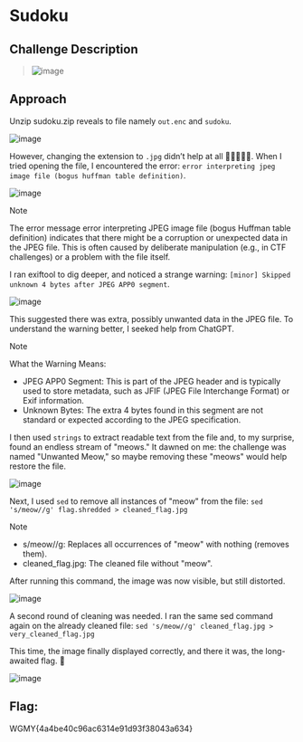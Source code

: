 # Sudoku

## Challenge Description
> ![image](https://github.com/user-attachments/assets/60f5d27d-4712-46be-b075-ce3f1688f924)


## Approach
Unzip sudoku.zip reveals to file namely `out.enc` and `sudoku`.

![image](https://github.com/user-attachments/assets/3e2bb250-e37a-499d-958e-aa77eab28835)

However, changing the extension to `.jpg` didn’t help at all 🤡🤡🤡🤡🤡. When I tried opening the file, I encountered the error:
`error interpreting jpeg image file (bogus huffman table definition)`.

![image](https://github.com/user-attachments/assets/60c61d75-563c-40b7-88dd-b878701b03b9)

> [!NOTE]  
> The error message error interpreting JPEG image file (bogus Huffman table definition) indicates that there might be a corruption or unexpected data in the JPEG file.
> This is often caused by deliberate manipulation (e.g., in CTF challenges) or a problem with the file itself.

I ran exiftool to dig deeper, and noticed a strange warning: `[minor] Skipped unknown 4 bytes after JPEG APP0 segment`.

![image](https://github.com/user-attachments/assets/2119c425-f635-43a9-909b-69a738f62dfc)

This suggested there was extra, possibly unwanted data in the JPEG file. To understand the warning better, I seeked help from ChatGPT.

> [!NOTE] 
> What the Warning Means:
> - JPEG APP0 Segment: This is part of the JPEG header and is typically used to store metadata, such as JFIF (JPEG File Interchange Format) or Exif information.
> - Unknown Bytes: The extra 4 bytes found in this segment are not standard or expected according to the JPEG specification.

I then used `strings` to extract readable text from the file and, to my surprise, found an endless stream of "meows." It dawned on me: the challenge was named "Unwanted Meow," so maybe removing these "meows" would help restore the file.

![image](https://github.com/user-attachments/assets/01521494-daaf-40fc-9d0c-cc3b2c622367)

Next, I used `sed` to remove all instances of "meow" from the file: `sed 's/meow//g' flag.shredded > cleaned_flag.jpg`

> [!NOTE] 
> - s/meow//g: Replaces all occurrences of "meow" with nothing (removes them).
> - cleaned_flag.jpg: The cleaned file without "meow".

After running this command, the image was now visible, but still distorted.

![image](https://github.com/user-attachments/assets/fd2079c9-d2ed-41dc-94ea-277b954e9c99)

A second round of cleaning was needed. I ran the same sed command again on the already cleaned file: `sed 's/meow//g' cleaned_flag.jpg > very_cleaned_flag.jpg`

This time, the image finally displayed correctly, and there it was, the long-awaited flag. 🎉

![image](https://github.com/user-attachments/assets/c4b8ddb4-4e23-4434-87ff-02e44692c107)

## Flag: 
WGMY{4a4be40c96ac6314e91d93f38043a634}



   
